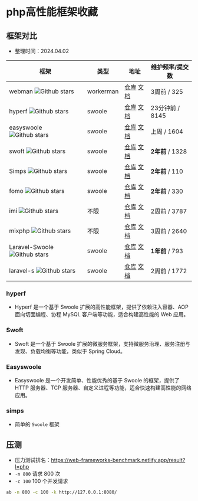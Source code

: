 # php高性能框架收藏

## 框架对比

- 整理时间：2024.04.02

| 框架                                                         | 类型                                                         | 地址                                                         | 维护频率/提交数 |
| ------------------------------------------------------------ | ------------------------------------------------------------ | ------------------------------------------------------------ | --------------- |
| webman ![Github stars](https://img.shields.io/github/stars/walkor/webman.svg) | workerman  | [仓库](https://github.com/walkor/webman)  [文档](https://webman.workerman.net/doc/zh-cn/) | 3周前 / 325     |
| hyperf ![Github stars](https://img.shields.io/github/stars/hyperf/hyperf.svg) | swoole  | [仓库](https://github.com/hyperf/hyperf)  [文档](https://hyperf.wiki/3.1/#/zh-cn/quick-start/install) | 23分钟前 / 8145 |
| easyswoole ![Github stars](https://img.shields.io/github/stars/easy-swoole/easyswoole.svg) | swoole  | [仓库](https://github.com/easy-swoole/easyswoole)  [文档](https://www.easyswoole.com/QuickStart/environment.html) | 上周 / 1604     |
| swoft ![Github stars](https://img.shields.io/github/stars/swoft-cloud/swoft.svg) | swoole  | [仓库](https://github.com/swoft-cloud/swoft)  [文档](https://www.swoft.org/documents/v2/quick-start/install/) | **2年前** / 1328 |
| Simps ![Github stars](https://img.shields.io/github/stars/simple-swoole/simps.svg) | swoole  | [仓库](https://github.com/simple-swoole/simps)  [文档](https://doc.simps.io/#/zh-cn/install) | **2年前** / 110 |
| fomo ![Github stars](https://img.shields.io/github/stars/fomo-framework/fomo.svg) | swoole  | [仓库](https://github.com/fomo-framework/fomo)  [文档](https://fomo-framework.github.io/docs/) | **2年前** / 330 |
| imi ![Github stars](https://img.shields.io/github/stars/imiphp/imi.svg) | 不限 | [仓库](https://github.com/imiphp/imi)  [文档](https://doc.imiphp.com/v2.1/base/new.html) | 2周前 / 3787  |
| mixphp ![Github stars](https://img.shields.io/github/stars/mix-php/mix.svg) | 不限 | [仓库](https://github.com/mix-php/mix)  [文档](https://openmix.org/mix-php/docs/3.0) | 3周前 / 2640 |
| Laravel-Swoole ![Github stars](https://img.shields.io/github/stars/swooletw/laravel-swoole.svg) | swoole  | [仓库](https://github.com/swooletw/laravel-swoole)  [文档](https://github.com/swooletw/laravel-swoole/wiki) | **1年前** / 793 |
| laravel-s ![Github stars](https://img.shields.io/github/stars/hhxsv5/laravel-s.svg) | swoole  | [仓库](https://github.com/hhxsv5/laravel-s)  [文档](https://github.com/hhxsv5/laravel-s) | 2周前 / 1772     |

### hyperf 

- Hyperf 是一个基于 Swoole 扩展的高性能框架，提供了依赖注入容器、AOP 面向切面编程、协程 MySQL 客户端等功能，适合构建高性能的 Web 应用。

### Swoft

- Swoft 是一个基于 Swoole 扩展的微服务框架，支持微服务治理、服务注册与发现、负载均衡等功能，类似于 Spring Cloud。

### Easyswoole

- Easyswoole 是一个开发简单、性能优秀的基于 Swoole 的框架，提供了 HTTP 服务器、TCP 服务器、自定义进程等功能，适合快速构建高性能的网络应用。

### simps

- 简单的 `Swoole` 框架

## 压测

- 压力测试排名：https://web-frameworks-benchmark.netlify.app/result?l=php
- `-n 800` 请求 800 次
- `-c 100` 100 个并发请求

```bash
ab -n 800 -c 100 -k http://127.0.0.1:8080/
```
